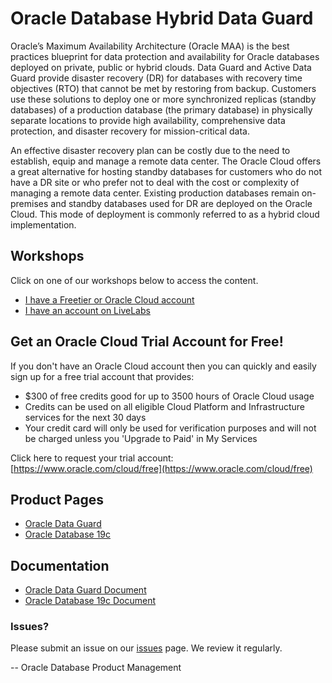 # Oracle Database Hybrid Data Guard

Oracle’s Maximum Availability Architecture (Oracle MAA) is the best practices blueprint for data protection and availability for Oracle databases deployed on private, public or hybrid clouds. Data Guard and Active Data Guard provide disaster recovery (DR) for databases with recovery time objectives (RTO) that cannot be met by restoring from backup. Customers use these solutions to deploy one or more synchronized replicas (standby databases) of a production database (the primary database) in physically separate locations to provide high availability, comprehensive data protection, and disaster recovery for mission-critical data. 

An effective disaster recovery plan can be costly due to the need to establish, equip and manage a remote data center. The Oracle Cloud offers a great alternative for hosting standby databases for customers who do not have a DR site or who prefer not to deal with the cost or complexity of managing a remote data center. Existing production databases remain on-premises and standby databases used for DR are deployed on the Oracle Cloud. This mode of deployment is commonly referred to as a hybrid cloud implementation. 

## Workshops
Click on one of our workshops below to access the content.


- [I have a Freetier or Oracle Cloud account](https://minqiaowang.github.io/hybrid-adg/freetier/index.html)
- [I have an account on LiveLabs](https://minqiaowang.github.io/hybrid-adg/ssworkshop/index.html)


## Get an Oracle Cloud Trial Account for Free!
If you don't have an Oracle Cloud account then you can quickly and easily sign up for a free trial account that provides:
- $300 of free credits good for up to 3500 hours of Oracle Cloud usage
- Credits can be used on all eligible Cloud Platform and Infrastructure services for the next 30 days
- Your credit card will only be used for verification purposes and will not be charged unless you 'Upgrade to Paid' in My Services

Click here to request your trial account: [https://www.oracle.com/cloud/free](https://www.oracle.com/cloud/free)


## Product Pages
- [Oracle Data Guard](https://www.oracle.com/database/technologies/high-availability/dataguard.html)
- [Oracle Database 19c](https://www.oracle.com/database/)

## Documentation
- [Oracle Data Guard Document](https://docs.oracle.com/en/database/oracle/oracle-database/19/sbydb/index.html)
- [Oracle Database 19c Document](https://docs.oracle.com/en/database/oracle/oracle-database/19/books.html)

### Issues?
Please submit an issue on our [issues](https://github.com/oracle/learning-library/issues) page.  We review it regularly.

-- Oracle Database Product Management
